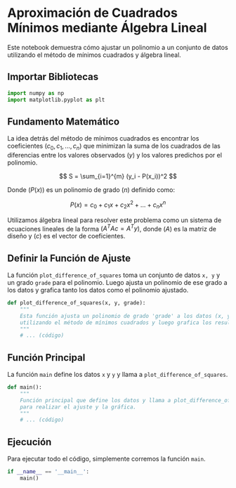 # Aproximación de Cuadrados Mínimos mediante Álgebra Lineal

Este notebook demuestra cómo ajustar un polinomio a un conjunto de datos utilizando el método de mínimos cuadrados y álgebra lineal.

## Importar Bibliotecas

```python
import numpy as np
import matplotlib.pyplot as plt
```

## Fundamento Matemático

La idea detrás del método de mínimos cuadrados es encontrar los coeficientes
$( c_0, c_1, ..., c_n )$ que minimizan la suma de los cuadrados de las diferencias entre los valores observados $( y )$ y los valores predichos por el polinomio.

$$
S = \sum_{i=1}^{m} (y_i - P(x_i))^2
$$

Donde $( P(x) )$ es un polinomio de grado $( n )$ definido como:

$$
P(x) = c_0 + c_1 x + c_2 x^2 + ... + c_n x^n
$$

Utilizamos álgebra lineal para resolver este problema como un sistema de ecuaciones lineales de la forma $( A^T A c = A^T y )$, donde $( A )$ es la matriz de diseño y $( c )$ es el vector de coeficientes.

## Definir la Función de Ajuste

La función `plot_difference_of_squares` toma un conjunto de datos `x, y` y un grado `grade` para el polinomio. Luego ajusta un polinomio de ese grado a los datos y grafica tanto los datos como el polinomio ajustado.

```python
def plot_difference_of_squares(x, y, grade):
    """
    Esta función ajusta un polinomio de grado 'grade' a los datos (x, y)
    utilizando el método de mínimos cuadrados y luego grafica los resultados.
    """
    # ... (código)
```

## Función Principal

La función `main` define los datos `x` y `y` y llama a `plot_difference_of_squares`.

```python
def main():
    """
    Función principal que define los datos y llama a plot_difference_of_squares
    para realizar el ajuste y la gráfica.
    """
    # ... (código)
```

## Ejecución

Para ejecutar todo el código, simplemente corremos la función `main`.

```python
if __name__ == '__main__':
    main()
```

